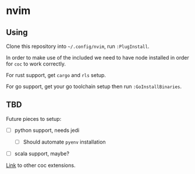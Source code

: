 # nvim

## Using

Clone this repository into `~/.config/nvim`, run `:PlugInstall`.

In order to make use of the included we need to have node installed in order for `coc` to work correctly.

For rust support, get `cargo` and `rls` setup.

For go support, get your go toolchain setup then run `:GoInstallBinaries`.

## TBD

Future pieces to setup:

- [ ] python support, needs jedi
  - [ ] Should automate `pyenv` installation

- [ ] scala support, maybe?


[Link](https://github.com/neoclide/coc.nvim/wiki/Using-coc-extensions#implemented-coc-extensions) to other coc extensions.
